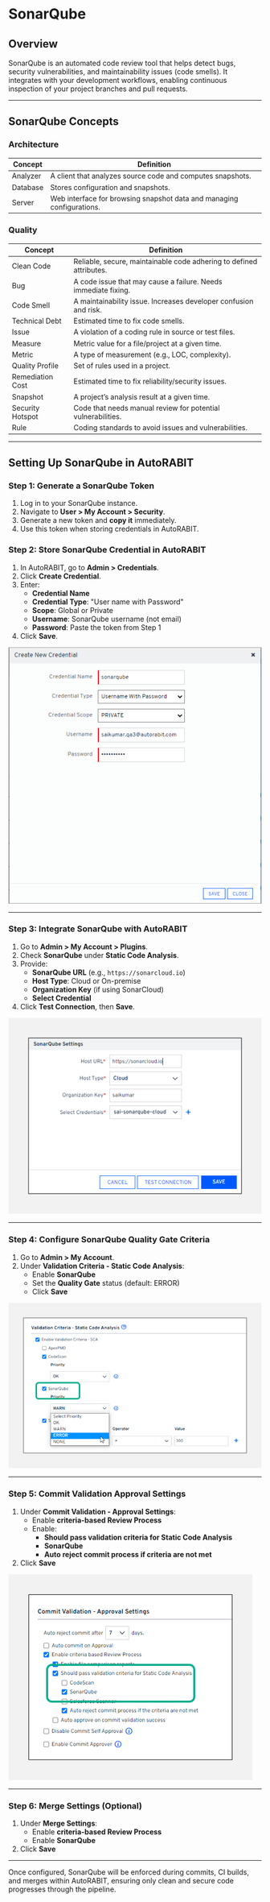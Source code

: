 # SonarQube

## Overview

SonarQube is an automated code review tool that helps detect bugs, security vulnerabilities, and maintainability issues (code smells). It integrates with your development workflows, enabling continuous inspection of your project branches and pull requests.

***

## SonarQube Concepts

### Architecture

| Concept  | Definition                                                            |
| -------- | --------------------------------------------------------------------- |
| Analyzer | A client that analyzes source code and computes snapshots.            |
| Database | Stores configuration and snapshots.                                   |
| Server   | Web interface for browsing snapshot data and managing configurations. |

### Quality

| Concept          | Definition                                                          |
| ---------------- | ------------------------------------------------------------------- |
| Clean Code       | Reliable, secure, maintainable code adhering to defined attributes. |
| Bug              | A code issue that may cause a failure. Needs immediate fixing.      |
| Code Smell       | A maintainability issue. Increases developer confusion and risk.    |
| Technical Debt   | Estimated time to fix code smells.                                  |
| Issue            | A violation of a coding rule in source or test files.               |
| Measure          | Metric value for a file/project at a given time.                    |
| Metric           | A type of measurement (e.g., LOC, complexity).                      |
| Quality Profile  | Set of rules used in a project.                                     |
| Remediation Cost | Estimated time to fix reliability/security issues.                  |
| Snapshot         | A project’s analysis result at a given time.                        |
| Security Hotspot | Code that needs manual review for potential vulnerabilities.        |
| Rule             | Coding standards to avoid issues and vulnerabilities.               |

***

## Setting Up SonarQube in AutoRABIT

### Step 1: Generate a SonarQube Token

1. Log in to your SonarQube instance.
2. Navigate to **User > My Account > Security**.
3. Generate a new token and **copy it** immediately.
4. Use this token when storing credentials in AutoRABIT.

### Step 2: Store SonarQube Credential in AutoRABIT

1. In AutoRABIT, go to **Admin > Credentials**.
2. Click **Create Credential**.
3. Enter:
   * **Credential Name**
   * **Credential Type**: "User name with Password"
   * **Scope**: Global or Private
   * **Username**: SonarQube username (not email)
   * **Password**: Paste the token from Step 1
4. Click **Save**.

![Credential Setup](<../../../.gitbook/assets/image (873).png>)

***

### Step 3: Integrate SonarQube with AutoRABIT

1. Go to **Admin > My Account > Plugins**.
2. Check **SonarQube** under **Static Code Analysis**.
3. Provide:
   * **SonarQube URL** (e.g., `https://sonarcloud.io`)
   * **Host Type**: Cloud or On-premise
   * **Organization Key** (if using SonarCloud)
   * **Select Credential**
4. Click **Test Connection**, then **Save**.

![Plugin Setup](<../../../.gitbook/assets/image (875).png>)

***

### Step 4: Configure SonarQube Quality Gate Criteria

1. Go to **Admin > My Account**.
2. Under **Validation Criteria - Static Code Analysis**:
   * Enable **SonarQube**
   * Set the **Quality Gate** status (default: ERROR)
   * Click **Save**

![Validation Setup](<../../../.gitbook/assets/image (876).png>)

***

### Step 5: Commit Validation Approval Settings

1. Under **Commit Validation - Approval Settings**:
   * Enable **criteria-based Review Process**
   * Enable:
     * **Should pass validation criteria for Static Code Analysis**
     * **SonarQube**
     * **Auto reject commit process if criteria are not met**
2. Click **Save**

![Commit Validation](<../../../.gitbook/assets/image (877).png>)

***

### Step 6: Merge Settings (Optional)

1. Under **Merge Settings**:
   * Enable **criteria-based Review Process**
   * Enable **SonarQube**
2. Click **Save**

***

Once configured, SonarQube will be enforced during commits, CI builds, and merges within AutoRABIT, ensuring only clean and secure code progresses through the pipeline.
